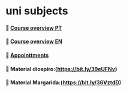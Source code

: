 # uni subjects 



#### 📱 [Course overview PT](https://www.ua.pt/pt/curso/23/p)

#### 📱 [Course overview EN](https://www.ua.pt/en/c/23/p)

#### 📌 [Appointtments](https://bit.ly/31t5tF6)

#### 📌 Material diospiro:(https://bit.ly/39eUFNv)

#### 📌 Material Margarida:(https://bit.ly/36VztdD)


